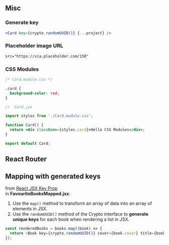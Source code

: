 ## Misc

### Generate key

```jsx
<Card key={crypto.randomUUID()} {...project} />
```

### Placeholder image URL

```html
src="https://via.placeholder.com/150"
```

### CSS Modules

```css
/* Card.module.css */

.card {
  background-color: red;
}
```

```jsx
//  Card.jsx

import styles from './Card.module.css';

function Card() {
  return <div className={styles.card}>Hello CSS Modules</div>;
}

export default Card;
```

## React Router

## Mapping with generated keys

from [React JSX Key Prop](https://www.javascripttutorial.net/react-tutorial/react-jsx-key/)  
in **FavouriteBooksMapped.jsx**:

1. Use the `map()` method to transform an array of data into an array of elements in JSX.
2. Use the `randomUUID()` method of the Crypto interface to **generate unique keys** for each book when rendering a list in JSX.

```js
const renderedBooks = books.map((book) => {
  return <Book key={crypto.randomUUID()} cover={book.cover} title={book.title} author={book.author} />;
});
```
